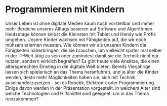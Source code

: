 # Programmieren mit Kindern

Unser Leben ist ohne digitale Medien kaum noch vorstellbar und immer mehr Bereiche unseres Alltags basieren auf Software und Algorithmen. Heutzutage können selbst die Kleinsten mit Tablet und Handy wie Profis umgehen. Unsere Kinder wachsen mit Fähigkeiten auf, die wir noch mühsam erlernen mussten. Wie können wir als unseren Kindern die Fähigkeiten näherbringen, die sie brauchen, um vielleicht später mal selber in der IT-Welt tätig zu sein oder zumindest damit sie die Technik nicht nur nutzen, sondern wirklich begreifen? 
Es gibt heute viele Ansätze, die einen altersgerechten Einstieg in die digitale Welt bieten. Bereits Vierjährige lassen sich spielerisch an das Thema heranführen, und je älter die Kinder werden, desto mehr Möglichkeiten haben sie, sich mit Technik auseinanderzusetzen - sei es Robotik, Elektronik oder Programmierung. 
Einige davon werden in der Präsentation vorgestellt. In welchem Alter sind welche Technologien und Hilfsmittel sind geeignet, um in das Thema reinzukommen?
